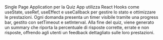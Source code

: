 Single Page Application per la Quiz App utilizza React Hooks come useState, useRef, useEffect e useCallback per gestire lo stato e ottimizzare le prestazioni. Ogni domanda presenta un timer visibile tramite una progress bar, gestito con setTimeout e setInterval. Alla fine del quiz, viene generato un summary che riporta la percentuale di risposte corrette, errate e non risposte, offrendo agli utenti un feedback dettagliato sulle loro prestazioni.

